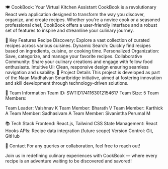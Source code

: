 🍽️ CookBook: Your Virtual Kitchen Assistant
CookBook is a revolutionary React web application designed to transform the way you discover, organize, and create recipes. Whether you're a novice cook or a seasoned professional chef, CookBook offers a user-friendly interface and a robust set of features to inspire and streamline your culinary journey.

🌟 Key Features
Recipe Discovery: Explore a vast collection of curated recipes across various cuisines.
Dynamic Search: Quickly find recipes based on ingredients, cuisine, or cooking time.
Personalized Organization: Save, categorize, and manage your favorite recipes.
Collaborative Community: Share your culinary creations and engage with fellow food enthusiasts.
Intuitive UI: Clean, responsive design ensuring seamless navigation and usability.
🚀 Project Details
This project is developed as part of the Naan Mudhalvan Smartbridge initiative, aimed at fostering innovation and skill development through technology-driven solutions.

👥 Team Information
Team ID: SWTID1741163012154617
Team Size: 5
Team Members:

Team Leader: Vaishnav K
Team Member: Bharath V
Team Member: Karthick A
Team Member: Sadhasivam A
Team Member: Sivanintha Perumal M

📚 Tech Stack
Frontend: React.js, Tailwind CSS
State Management: React Hooks
APIs: Recipe data integration (future scope)
Version Control: Git, GitHub

📧 Contact
For any queries or collaboration, feel free to reach out!

Join us in redefining culinary experiences with CookBook — where every recipe is an adventure waiting to be discovered and savored!
